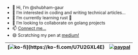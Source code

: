 <img align="right" src="https://user-images.githubusercontent.com/25580770/206797530-b13519c7-0462-4e9a-ace6-e9b801d70f70.png" alt="">

- 👋 Hi, I’m @shubham-gaur
- 👀 I’m interested in coding and writing technical articles...
- 🌱 I’m currently learning rust 🦀
- 💞️ I’m looking to collaborate on golang projects
- 📫 [Connect me...](https://shubham-gaur.github.io/#contact)
- 😄 Scratching my pen at [medium!](https://www.medium.com/@s.gaur)

| [![ko-fi](https://storage.ko-fi.com/cdn/brandasset/kofi_s_tag_white.png?)](https://ko-fi.com/U7U2GXL4E) | [![paypal](https://www.paypalobjects.com/en_US/i/btn/btn_donateCC_LG.gif)](https://paypal.me/imsgaur?country.x=IN&locale.x=en_GB) |
| --- | --- |

<!---
shubham-gaur/shubham-gaur is a ✨ special ✨ repository because its `README.md` (this file) appears on your GitHub profile.
You can click the Preview link to take a look at your changes.
--->
